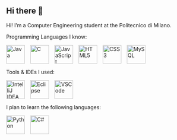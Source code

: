 ## Hi there 👋
Hi! I’m a Computer Engineering student at the Politecnico di Milano.

Programming Languages I know:
<div style="display: flex; gap: 15px;"> <img src="https://cdn.jsdelivr.net/gh/devicons/devicon/icons/java/java-original.svg" alt="Java" width="50" height="50"/> <img src="https://cdn.jsdelivr.net/gh/devicons/devicon/icons/c/c-original.svg" alt="C" width="50" height="50"/> <img src="https://cdn.jsdelivr.net/gh/devicons/devicon/icons/javascript/javascript-original.svg" alt="JavaScript" width="50" height="50"/> <img src="https://cdn.jsdelivr.net/gh/devicons/devicon/icons/html5/html5-original.svg" alt="HTML5" width="50" height="50"/> <img src="https://cdn.jsdelivr.net/gh/devicons/devicon/icons/css3/css3-original.svg" alt="CSS3" width="50" height="50"/> <img src="https://cdn.jsdelivr.net/gh/devicons/devicon/icons/mysql/mysql-original.svg" alt="MySQL" width="50" height="50"/> </div>

Tools & IDEs I used:
<div style="display: flex; gap: 15px;"> <img src="https://cdn.jsdelivr.net/gh/devicons/devicon/icons/intellij/intellij-original.svg" alt="IntelliJ IDEA" width="50" height="50"/> <img src="https://cdn.jsdelivr.net/gh/devicons/devicon/icons/eclipse/eclipse-original.svg" alt="Eclipse" width="50" height="50"/> <img src="https://cdn.jsdelivr.net/gh/devicons/devicon/icons/vscode/vscode-original.svg" alt="VSCode" width="50" height="50"/> </div>

I plan to learn the following languages:
<div style="display: flex; gap: 15px;"> <img src="https://cdn.jsdelivr.net/gh/devicons/devicon/icons/python/python-original.svg" alt="Python" width="50" height="50"/> <img src="https://cdn.jsdelivr.net/gh/devicons/devicon/icons/csharp/csharp-original.svg" alt="C#" width="50" height="50"/> </div>
